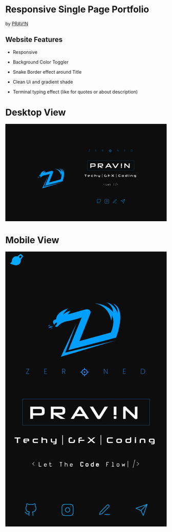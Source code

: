 # Responsive Single Page Portfolio 

by  <a href="https://github.com/amsynist" rel="amsynist">PRAV!N</a>

## Website Features

* Responsive 

* Background Color Toggler

* Snake Border effect around Title

* Clean Ui and gradient shade

* Terminal typing effect (like for quotes or about description)




# Desktop View
 <a href="https://amsynist.github.io/" rel="amsynist">![](img/portfolio.jpg)</a>
<br>
# Mobile View
<a href="https://amsynist.github.io/" rel="amsynist">![](img/portfoliomob.jpg)</a>
